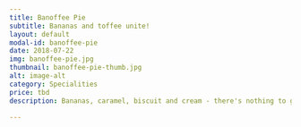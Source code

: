 ```yaml
---
title: Banoffee Pie
subtitle: Bananas and toffee unite!
layout: default
modal-id: banoffee-pie
date: 2018-07-22
img: banoffee-pie.jpg
thumbnail: banoffee-pie-thumb.jpg
alt: image-alt
category: Specialities
price: tbd
description: Bananas, caramel, biscuit and cream - there's nothing to go wrong here.

---
```

